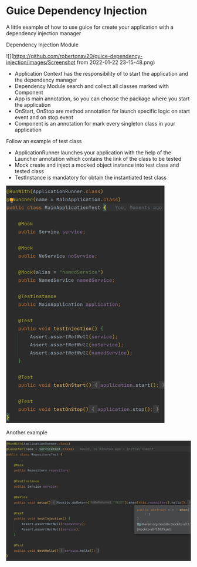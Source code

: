 # Guice Dependency Injection

A little example of how to use guice for create your application with a dependency injection manager

Dependency Injection Module

![](https://github.com/robertonav20/guice-dependency-injection/images/Screenshot from 2022-01-22 23-15-48.png)

- Application Context has the responsibility of to start the application and the dependency manager
- Dependency Module search and collect all classes marked with Component
- App is main annotation, so you can choose the package where you start the application
- OnStart, OnStop are method annotation for launch specific logic on start event and on stop event
- Component is an annotation for mark every singleton class in your application

Follow an example of test class
- ApplicationRunner launches your application with the help of the Launcher annotation which contains the link of the class to be tested
- Mock create and inject a mocked object instance into test class and tested class
- TestInstance is mandatory for obtain the instantiated test class

![](images/mainApplicationTest.png)

Another example

![](images/repositoryTetst.png)